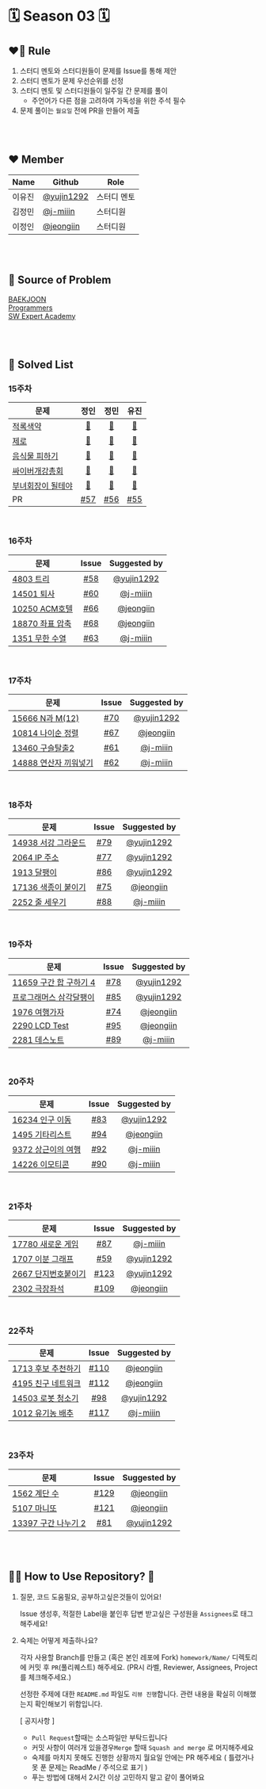 # 🗓️ Season 03 🗓️

## ❤️‍🔥 Rule


1. 스터디 멘토와  스터디원들이 문제를 Issue를 통해 제안
2. 스터디 멘토가 문제 우선순위를 선정
3. 스터디 멘토 및 스터디원들이 일주일 간 문제를 풀이
    - 주언어가 다른 점을 고려하여 가독성을 위한 주석 필수
4. 문제 풀이는 ```월요일``` 전에 PR을 만들어 제출

</br>
</br>

## ❤️ Member
|Name|Github|Role|
|------|---|---|
|이유진|[@yujin1292](https://github.com/yujin1292)|스터디 멘토|
|김정민|[@j-miiin](https://github.com/j-miiin)|스터디원|
|이정인|[@jeongiin](https://github.com/jeongiin)|스터디원|

</br>
</br>

## 📕 Source of Problem
[BAEKJOON](https://www.acmicpc.net/) </br>
[Programmers](https://programmers.co.kr/learn/challenges?tab=all_challenges) </br>
[SW Expert Academy](https://swexpertacademy.com/main/main.do) </br>

</br>
</br>

## 🚩 Solved List



### 15주차 
| 문제 | 정인 | 정민 | 유진 |
|------|:------:|:-----:|:------:|
|[적록색약](https://www.acmicpc.net/problem/10026) | [💯](https://github.com/yujin1292/BreakingCodingTest/blob/main/Season%2002/homework/JeongIn/Week15/10026.py) | [💯](https://github.com/yujin1292/BreakingCodingTest/blob/main/Season%2002/homework/JeongMin/week%2015/week15_10026.java) | [💯](https://github.com/yujin1292/BreakingCodingTest/blob/main/Season%2002/homework/Yujin/Week%2015/10026%20%EC%A0%81%EB%A1%9D%EC%83%89%EC%95%BD.cpp) |
|[제로](https://www.acmicpc.net/problem/10773)| [💯](https://github.com/yujin1292/BreakingCodingTest/blob/main/Season%2002/homework/JeongIn/Week15/10773.py) | [💯](https://github.com/yujin1292/BreakingCodingTest/blob/main/Season%2002/homework/JeongMin/week%2015/week15_10773.java) | [💯](https://github.com/yujin1292/BreakingCodingTest/blob/main/Season%2002/homework/Yujin/Week%2015/10773%20%EC%A0%9C%EB%A1%9C.cpp) |
|[음식물 피하기](https://www.acmicpc.net/problem/1743)| [💯](https://github.com/yujin1292/BreakingCodingTest/blob/main/Season%2002/homework/JeongIn/Week15/1743.py) | [💯](https://github.com/yujin1292/BreakingCodingTest/blob/main/Season%2002/homework/JeongMin/week%2015/week15_1743.java) | [💯](https://github.com/yujin1292/BreakingCodingTest/blob/main/Season%2002/homework/Yujin/Week%2015/1743%20%EC%9D%8C%EC%8B%9D%EB%AC%BC%20%ED%94%BC%ED%95%98%EA%B8%B0.cpp) |
|[싸이버개강총회](https://www.acmicpc.net/problem/19583)| [💯](https://github.com/yujin1292/BreakingCodingTest/blob/main/Season%2002/homework/JeongIn/Week15/19583.py) | [💯](https://github.com/yujin1292/BreakingCodingTest/blob/main/Season%2002/homework/JeongMin/week%2015/week15_19583.java) | [💯](https://github.com/yujin1292/BreakingCodingTest/blob/main/Season%2002/homework/Yujin/Week%2015/19583%20%EC%8B%B8%EC%9D%B4%EB%B2%84%EA%B0%9C%EA%B0%95%EC%B4%9D%ED%9A%8C.cpp) |
|[부녀회장이 될테야](https://www.acmicpc.net/problem/2775)| [💯](https://github.com/yujin1292/BreakingCodingTest/blob/main/Season%2002/homework/JeongIn/Week15/2775.py) | [💯](https://github.com/yujin1292/BreakingCodingTest/blob/main/Season%2002/homework/JeongMin/week%2015/week15_2775.java) | [💯](https://github.com/yujin1292/BreakingCodingTest/blob/main/Season%2002/homework/Yujin/Week%2015/2775%20%EB%B6%80%EB%85%80%ED%9A%8C%EC%9E%A5%EC%9D%B4%20%EB%90%A0%ED%85%8C%EC%95%BC.cpp) |
| PR | [#57](https://github.com/yujin1292/BreakingCodingTest/pull/57)|[#56](https://github.com/yujin1292/BreakingCodingTest/pull/56) |[#55](https://github.com/yujin1292/BreakingCodingTest/pull/55) |

</br>

### 16주차 
| 문제 | Issue | Suggested by |
|------|:------:| :---:|
|[4803 트리](https://www.acmicpc.net/problem/4803) | [#58](https://github.com/yujin1292/BreakingCodingTest/issues/58) | [@yujin1292](https://github.com/yujin1292) |
|[14501 퇴사](https://www.acmicpc.net/problem/14501)| [#60](https://github.com/yujin1292/BreakingCodingTest/issues/60)  | [@j-miiin](https://github.com/j-miiin) |
|[10250 ACM호텔](https://www.acmicpc.net/problem/10250)| [#66](https://github.com/yujin1292/BreakingCodingTest/issues/66)  | [@jeongiin](https://github.com/jeongiin) |
|[18870 좌표 압축](https://www.acmicpc.net/problem/18870)| [#68](https://github.com/yujin1292/BreakingCodingTest/issues/68)  | [@jeongiin](https://github.com/jeongiin) |
|[1351 무한 수열](https://www.acmicpc.net/problem/1351)| [#63](https://github.com/yujin1292/BreakingCodingTest/issues/63)  | [@j-miiin](https://github.com/j-miiin) |

</br>

###  17주차
| 문제 | Issue | Suggested by |
|------|:------:| :---:|
|[15666 N과 M(12)](https://www.acmicpc.net/problem/15666) | [#70](https://github.com/yujin1292/BreakingCodingTest/issues/70) | [@yujin1292](https://github.com/yujin1292) |
|[10814 나이순 정렬 ](https://www.acmicpc.net/problem/10814) | [#67](https://github.com/yujin1292/BreakingCodingTest/issues/67) |[@jeongiin](https://github.com/jeongiin)|
|[13460 구슬탈출2](https://www.acmicpc.net/problem/13460 ) | [#61](https://github.com/yujin1292/BreakingCodingTest/issues/61) | [@j-miiin](https://github.com/j-miiin)|
|[14888 연산자 끼워넣기](https://www.acmicpc.net/problem/14888) | [#62](https://github.com/yujin1292/BreakingCodingTest/issues/62) | [@j-miiin](https://github.com/j-miiin) |



</br>

### 18주차

| 문제 | Issue | Suggested by |
|------|:------:| :---:|
|[14938 서강 그라운드](https://www.acmicpc.net/problem/14938) | [#79](https://github.com/yujin1292/BreakingCodingTest/issues/79) | [@yujin1292](https://github.com/yujin1292) |
|[2064 IP 주소](https://www.acmicpc.net/problem/2064) | [#77](https://github.com/yujin1292/BreakingCodingTest/issues/77) | [@yujin1292](https://github.com/yujin1292) |
|[1913 달팽이](https://www.acmicpc.net/problem/1913) | [#86](https://github.com/yujin1292/BreakingCodingTest/issues/86) | [@yujin1292](https://github.com/yujin1292) |
|[17136 색종이 붙이기](https://www.acmicpc.net/problem/17136) | [#75](https://github.com/yujin1292/BreakingCodingTest/issues/75) | [@jeongiin](https://github.com/jeongiin) |
|[2252 줄 세우기](https://www.acmicpc.net/problem/2252) | [#88](https://github.com/yujin1292/BreakingCodingTest/issues/88) | [@j-miiin](https://github.com/j-miiin) |

</br>

### 19주차

| 문제 | Issue | Suggested by |
|------|:------:| :---:|
|[11659 구간 합 구하기 4](https://www.acmicpc.net/problem/11659) | [#78](https://github.com/yujin1292/BreakingCodingTest/issues/78) | [@yujin1292](https://github.com/yujin1292) |
|[프로그래머스 삼각달팽이](https://programmers.co.kr/learn/courses/30/lessons/68645) | [#85](https://github.com/yujin1292/BreakingCodingTest/issues/85) | [@yujin1292](https://github.com/yujin1292) |
|[1976 여행가자](https://www.acmicpc.net/problem/1976) | [#74](https://github.com/yujin1292/BreakingCodingTest/issues/74) | [@jeongiin](https://github.com/jeongiin) |
|[2290 LCD Test](https://www.acmicpc.net/problem/2290) | [#95](https://github.com/yujin1292/BreakingCodingTest/issues/95) | [@jeongiin](https://github.com/jeongiin) |
|[2281 데스노트](https://www.acmicpc.net/problem/2281) | [#89](https://github.com/yujin1292/BreakingCodingTest/issues/89) | [@j-miiin](https://github.com/j-miiin) |


</br>

### 20주차

| 문제 | Issue | Suggested by |
|------|:------:| :---:|
|[16234 인구 이동](https://www.acmicpc.net/problem/16234) | [#83](https://github.com/yujin1292/BreakingCodingTest/issues/83) | [@yujin1292](https://github.com/yujin1292) |
|[1495 기타리스트](https://www.acmicpc.net/problem/1495) | [#94](https://github.com/yujin1292/BreakingCodingTest/issues/94) | [@jeongiin](https://github.com/jeongiin)  |
|[9372 상근이의 여행](https://www.acmicpc.net/problem/9372) | [#92](https://github.com/yujin1292/BreakingCodingTest/issues/92) | [@j-miiin](https://github.com/j-miiin) |
|[14226 이모티콘](https://www.acmicpc.net/problem/14226) | [#90](https://github.com/yujin1292/BreakingCodingTest/issues/90) | [@j-miiin](https://github.com/j-miiin) |



</br>

### 21주차

| 문제 | Issue | Suggested by |
|------|:------:| :---:|
|[17780 새로운 게임](https://www.acmicpc.net/problem/17780) | [#87](https://github.com/yujin1292/BreakingCodingTest/issues/87) | [@j-miiin](https://github.com/j-miiin) |
|[1707 이분 그래프](https://www.acmicpc.net/problem/1707) | [#59](https://github.com/yujin1292/BreakingCodingTest/issues/59) | [@yujin1292](https://github.com/yujin1292) |
|[2667 단지번호붙이기](https://www.acmicpc.net/problem/2667) | [#123](https://github.com/yujin1292/BreakingCodingTest/issues/123) |  [@yujin1292](https://github.com/yujin1292) |
|[2302 극장좌석](https://www.acmicpc.net/problem/2302) | [#109](https://github.com/yujin1292/BreakingCodingTest/issues/109) | [@jeongiin](https://github.com/jeongiin) |


</br>

### 22주차

| 문제 | Issue | Suggested by |
|------|:------:| :---:|
|[1713 후보 추천하기](https://www.acmicpc.net/problem/1713) | [#110](https://github.com/yujin1292/BreakingCodingTest/issues/110) | [@jeongiin](https://github.com/jeongiin) |
|[4195 친구 네트워크](https://www.acmicpc.net/problem/4195) | [#112](https://github.com/yujin1292/BreakingCodingTest/issues/112) | [@jeongiin](https://github.com/jeongiin) |
|[14503 로봇 청소기](https://www.acmicpc.net/problem/14503) | [#98](https://github.com/yujin1292/BreakingCodingTest/issues/98) |  [@yujin1292](https://github.com/yujin1292) |
|[1012 유기농 배추](https://www.acmicpc.net/problem/1012) | [#117](https://github.com/yujin1292/BreakingCodingTest/issues/117) | [@j-miiin](https://github.com/j-miiin) |


</br>

### 23주차

| 문제 | Issue | Suggested by |
|------|:------:| :---:|
|[ 1562 계단 수 ](https://www.acmicpc.net/problem/1562) | [#129](https://github.com/yujin1292/BreakingCodingTest/issues/129) | [@jeongiin](https://github.com/jeongiin) |
|[ 5107 마니또 ](https://www.acmicpc.net/problem/5107) | [#121](https://github.com/yujin1292/BreakingCodingTest/issues/121) | [@jeongiin](https://github.com/jeongiin) |
|[ 13397 구간 나누기 2 ](https://www.acmicpc.net/problem/13397) | [#81](https://github.com/yujin1292/BreakingCodingTest/issues/81) |  [@yujin1292](https://github.com/yujin1292) |



</br>


</br>


## 🤷‍♀️ How to Use Repository? 🤷
1. 질문, 코드 도움필요, 공부하고싶은것들이 있어요!

    Issue 생성후, 적절한 Label을 붙인후 답변 받고싶은 구성원을 ```Assignees```로 태그해주세요!

2. 숙제는 어떻게 제출하나요?

    각자 사용할 Branch를 만들고 (혹은 본인 레포에 Fork)  ```homework/Name/``` 디렉토리에 커밋 후 ```PR```(풀리퀘스트) 해주세요.
    (PR시 라벨, Reviewer, Assignees, Project 를 체크해주세요.)
    
    선정한 주제에 대한 ```README.md``` 파일도 ```리뷰 진행```합니다. 관련 내용을 확실히 이해했는지 확인해보기 위함입니다.



    [ 공지사항 ]
    - ```Pull Request```할때는 소스파일만 부탁드립니다
    - 커밋 사항이 여러개 있을경우```Merge``` 할때 ```Squash and merge``` 로 머지해주세요
    - 숙제를 마치지 못해도 진행한 상황까지 월요일 안에는 PR 해주세요 ( 틀렸거나 못 푼 문제는 ReadMe / 주석으로 표기 )
    - 푸는 방법에 대해서 2시간 이상 고민하지 말고 같이 풀어봐요
    
